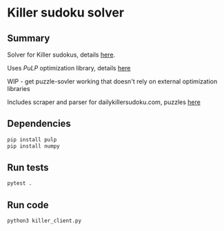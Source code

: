 # Killer sudoku solver

## Summary

Solver for Killer sudokus, details [here](https://en.wikipedia.org/wiki/Killer_sudoku).

Uses *PuLP* optimization library, details [here](https://pythonhosted.org/PuLP/)

WIP - get puzzle-sovler working that doesn't rely on external optimization libraries

Includes scraper and parser for dailykillersudoku.com, puzzles [here](https://www.dailykillersudoku.com)

## Dependencies

```bash
pip install pulp
pip install numpy
```

## Run tests 

```bash
pytest .
```

## Run code

```bash
python3 killer_client.py
```
